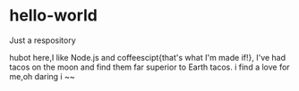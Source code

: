# hello-world

Just a respository

hubot here,I like Node.js and coffeescipt{that's what I'm made if!},
I've had tacos on the moon and find them far superior to Earth tacos.
i find a  love for me,oh daring i ~~
